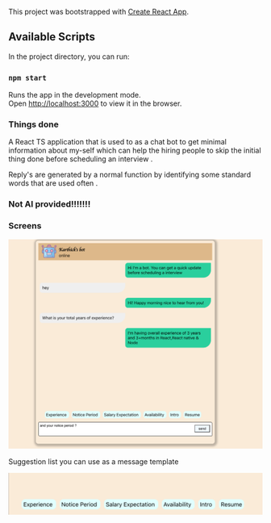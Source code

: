  This project was bootstrapped with [Create React App](https://github.com/facebook/create-react-app).

## Available Scripts

In the project directory, you can run:

### `npm start`

Runs the app in the development mode.<br />
Open [http://localhost:3000](http://localhost:3000) to view it in the browser.

### Things done

A React TS application that is used to as a chat bot to get minimal information about my-self which can help the hiring people to skip the initial thing done before scheduling an interview .<br />

Reply's are generated by a normal function by identifying some standard words that are used often .<br />

### Not AI provided!!!!!!!

### Screens

![Initial Screen](https://github.com/karthick3018/my-bot/blob/master/screens/Chat.png)

Suggestion list you can use as a message template

![Mid Screen](https://github.com/karthick3018/my-bot/blob/master/screens/suggestions.png)
